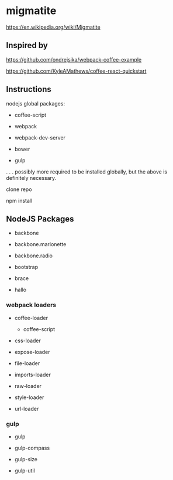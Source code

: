 # migmatite
https://en.wikipedia.org/wiki/Migmatite


## Inspired by

https://github.com/ondrejsika/webpack-coffee-example

https://github.com/KyleAMathews/coffee-react-quickstart



## Instructions

nodejs global packages:

- coffee-script

- webpack

- webpack-dev-server

- bower

- gulp

. . . possibly more required to be installed globally, but the
above is definitely necessary.



clone repo

npm install



## NodeJS Packages

- backbone

- backbone.marionette

- backbone.radio

- bootstrap

- brace

- hallo


### webpack loaders

- coffee-loader

	- coffee-script

- css-loader

- expose-loader 

- file-loader

- imports-loader

- raw-loader

- style-loader

- url-loader

### gulp

- gulp

- gulp-compass

- gulp-size

- gulp-util
